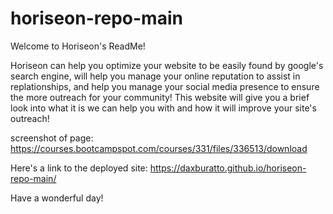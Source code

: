 # horiseon-repo-main

Welcome to Horiseon's ReadMe!

Horiseon can help you optimize your website to be easily found by google's search engine, will help you manage your online reputation to assist in replationships, and
help you manage your social media presence to ensure the more outreach for your community! This website will give you a brief look into what it is we can help you with and how
it will improve your site's outreach!

screenshot of page:
https://courses.bootcampspot.com/courses/331/files/336513/download

Here's a link to the deployed site:
https://daxburatto.github.io/horiseon-repo-main/

Have a wonderful day!
